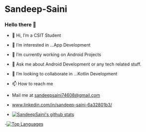 # Sandeep-Saini

### Hello there 👋

- 👋 Hi, I’m a CSIT Student
- 👀 I’m interested in ...App Development
- 🌱 I’m currently working on Android Projects
- 💬 Ask me about Android Development or any tech related stuff.
- 💞️ I’m looking to collaborate in ...Kotlin Development
- 📫 How to reach me 
- Mail me at sandeepsaini74608@gmail.com
- www.linkedin.com/in/sandeep-saini-6a32801b3/

- [![SandeepSaini's github stats](https://github-readme-stats.vercel.app/api?username=SandeepSaini9&count_private=true&show_icons=true&theme=gruvbox_light&hide_rank=false)](https://github.com/anuraghazra/github-readme-stats)

-[![Top Languages](https://github-readme-stats.vercel.app/api/top-langs/?username=SandeepSaini9&theme=gruvbox_light)](https://github.com/SandeepSaini9/github-readme-stats)
